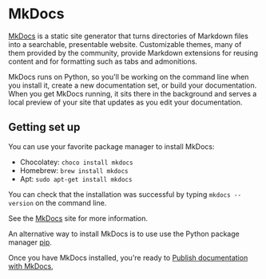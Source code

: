 # MkDocs

[MkDocs](https://www.mkdocs.org/) is a static site generator that turns directories of Markdown files into a searchable, presentable website. Customizable themes, many of them provided by the community, provide Markdown extensions for reusing content and for formatting such as tabs and admonitions. 

MkDocs runs on Python, so you'll be working on the command line when you install it, create a new documentation set, or build your documentation. When you get MkDocs running, it sits there in the background and serves a local preview of your site that updates as you edit your documentation.

## Getting set up

You can use your favorite package manager to install MkDocs:

- Chocolatey: `choco install mkdocs`
- Homebrew: `brew install mkdocs`
- Apt: `sudo apt-get install mkdocs`

You can check that the installation was successful by typing `mkdocs --version` on the command line. 

See the [MkDocs](https://www.mkdocs.org/) site for more information.

An alternative way to install MkDocs is to use use the Python package manager [pip](https://pip.pypa.io/en/stable/).

Once you have MkDocs installed, you're ready to [Publish documentation with MkDocs](../../recipes/recipes-mkdocs/),